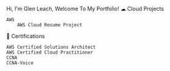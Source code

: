 Hi, I'm Glen Leach, Welcome To My Portfolio!
☁ Cloud Projects

    AWS
        AWS Cloud Resume Project
        

    
📃 Certifications

   
    AWS Certified Solutions Architect 
    AWS Certified Cloud Practitioner
    CCNA
    CCNA-Voice
   
